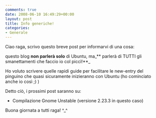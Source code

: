 ```yaml
---
comments: true
date: 2008-06-10 16:49:29+00:00
layout: post
title: Info generiche!
categories:
- Generale
---
```


Ciao raga, scrivo questo breve post per informarvi di una cosa:

questo blog **non parlerà solo** di Ubuntu, ma_** parlerà di TUTTI gli smanettamenti che faccio io col piccì!**_

Ho voluto scrivere quelle rapidi guide per facilitare le new-entry del pinguino che quasi sicuramente inizieranno con Ubuntu (ho cominciato anche io così ;) )

Detto ciò, i prossimi post saranno su:



	
  * Compilazione Gnome Unstable (versione 2.23.3 in questo caso)


Buona giornata a tutti raga! ^_^
